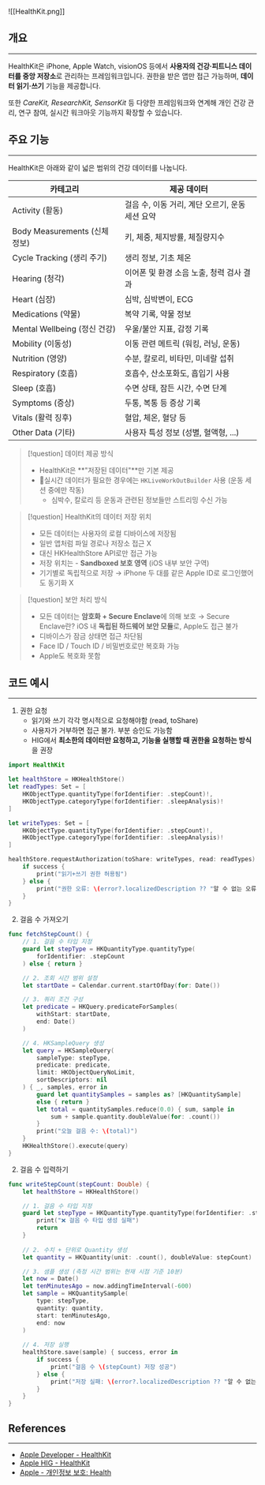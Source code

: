 
![[HealthKit.png]]

## 개요
---
HealthKit은 iPhone, Apple Watch, visionOS 등에서 **사용자의 건강·피트니스 데이터를 중앙 저장소**로 관리하는 프레임워크입니다. 권한을 받은 앱만 접근 가능하며, **데이터 읽기·쓰기** 기능을 제공합니다.

또한 *CareKit, ResearchKit, SensorKit* 등 다양한 프레임워크와 연계해 개인 건강 관리, 연구 참여, 실시간 워크아웃 기능까지 확장할 수 있습니다.


## 주요 기능
---
HealthKit은 아래와 같이 넓은 범위의 건강 데이터를 나눕니다.

| 카테고리                      | 제공 데이터                        |
| ------------------------- | ----------------------------- |
| Activity (활동)             | 걸음 수, 이동 거리, 계단 오르기, 운동 세션 요약 |
| Body Measurements (신체 정보) | 키, 체중, 체지방률, 체질량지수            |
| Cycle Tracking (생리 주기)    | 생리 정보, 기초 체온                  |
| Hearing (청각)              | 이어폰 및 환경 소음 노출, 청력 검사 결과      |
| Heart (심장)                | 심박, 심박변이, ECG                 |
| Medications (약물)          | 복약 기록, 약물 정보                  |
| Mental Wellbeing (정신 건강)  | 우울/불안 지표, 감정 기록               |
| Mobility (이동성)            | 이동 관련 메트릭 (워킹, 러닝, 운동)        |
| Nutrition (영양)            | 수분, 칼로리, 비타민, 미네랄 섭취          |
| Respiratory (호흡)          | 호흡수, 산소포화도, 흡입기 사용            |
| Sleep (호흡)                | 수면 상태, 잠든 시간, 수면 단계           |
| Symptoms (증상)             | 두통, 복통 등 증상 기록                |
| Vitals (활력 징후)            | 혈압, 체온, 혈당 등                  |
| Other Data (기타)           | 사용자 특성 정보 (성별, 혈액형, ...)      |

>[!question] 데이터 제공 방식
>* HealthKit은 **"저장된 데이터"**만 기본 제공
>* 실시간 데이터가 필요한 경우에는 `HKLiveWorkOutBuilder` 사용 (운동 세션 중에만 작동)
>	* 심박수, 칼로리 등 운동과 관련된 정보들만 스트리밍 수신 가능

>[!question] HealthKit의 데이터 저장 위치
>* 모든 데이터는 사용자의 로컬 디바이스에 저장됨
>* 일반 앱처럼 파일 경로나 저장소 접근 X
>* 대신 HKHealthStore API로만 접근 가능
>* 저장 위치는 - **Sandboxed 보호 영역** (iOS 내부 보안 구역)
>* 기기별로 독립적으로 저장 → iPhone 두 대를 같은 Apple ID로 로그인했어도 동기화 X

>[!question] 보안 처리 방식
>- 모든 데이터는 **암호화 + Secure Enclave**에 의해 보호
>→ Secure Enclave란? iOS 내 **독립된 하드웨어 보안 모듈**로, Apple도 접근 불가
>- 디바이스가 잠금 상태면 접근 차단됨
>- Face ID / Touch ID / 비밀번호로만 복호화 가능
>- Apple도 복호화 못함


## 코드 예시
---
1. 권한 요청
	* 읽기와 쓰기 각각 명시적으로 요청해야함 (read, toShare)
	* 사용자가 거부하면 접근 불가. 부분 승인도 가능함
	* HIG에서 **최소한의 데이터만 요청하고, 기능을 실행할 때 권한을 요청하는 방식**을 권장
	
```Swift
import HealthKit

let healthStore = HKHealthStore()
let readTypes: Set = [
    HKObjectType.quantityType(forIdentifier: .stepCount)!,
    HKObjectType.categoryType(forIdentifier: .sleepAnalysis)!
]

let writeTypes: Set = [
    HKObjectType.quantityType(forIdentifier: .stepCount)!,
    HKObjectType.categoryType(forIdentifier: .sleepAnalysis)!
]

healthStore.requestAuthorization(toShare: writeTypes, read: readTypes) { success, error in
    if success {
        print("읽기+쓰기 권한 허용됨")
    } else {
		print("권한 오류: \(error?.localizedDescription ?? "알 수 없는 오류")")
    }
}
```

2. 걸음 수 가져오기

```Swift
func fetchStepCount() {
    // 1. 걸음 수 타입 지정
    guard let stepType = HKQuantityType.quantityType(
        forIdentifier: .stepCount
    ) else { return }

    // 2. 조회 시간 범위 설정
    let startDate = Calendar.current.startOfDay(for: Date())

    // 3. 쿼리 조건 구성
    let predicate = HKQuery.predicateForSamples(
        withStart: startDate,
        end: Date()
    )

    // 4. HKSampleQuery 생성
    let query = HKSampleQuery(
        sampleType: stepType, 
        predicate: predicate, 
        limit: HKObjectQueryNoLimit, 
        sortDescriptors: nil
    ) { _, samples, error in
        guard let quantitySamples = samples as? [HKQuantitySample]
        else { return } 
        let total = quantitySamples.reduce(0.0) { sum, sample in
            sum + sample.quantity.doubleValue(for: .count())
        } 
        print("오늘 걸음 수: \(total)")
    }
    HKHealthStore().execute(query) 
}
```


2. 걸음 수 입력하기

```Swift
func writeStepCount(stepCount: Double) {
    let healthStore = HKHealthStore()

    // 1. 걸음 수 타입 지정
    guard let stepType = HKQuantityType.quantityType(forIdentifier: .stepCount) else {
        print("❌ 걸음 수 타입 생성 실패")
        return
    }
    
    // 2. 수치 + 단위로 Quantity 생성
    let quantity = HKQuantity(unit: .count(), doubleValue: stepCount)

    // 3. 샘플 생성 (측정 시간 범위는 현재 시점 기준 10분)
    let now = Date()
    let tenMinutesAgo = now.addingTimeInterval(-600)
    let sample = HKQuantitySample(
        type: stepType,
        quantity: quantity,
        start: tenMinutesAgo,
        end: now
    )
    
    // 4. 저장 실행
    healthStore.save(sample) { success, error in
        if success {
            print("걸음 수 \(stepCount) 저장 성공")
        } else {
            print("저장 실패: \(error?.localizedDescription ?? "알 수 없는 오류")")
        }
    }
}
```


## References
---
* [Apple Developer - HealthKit](https://developer.apple.com/documentation/healthkit)
* [Apple HIG - HealthKit](https://developer.apple.com/design/human-interface-guidelines/healthkit)
* [Apple - 개인정보 보호: Health](https://www.apple.com/privacy/features/)
